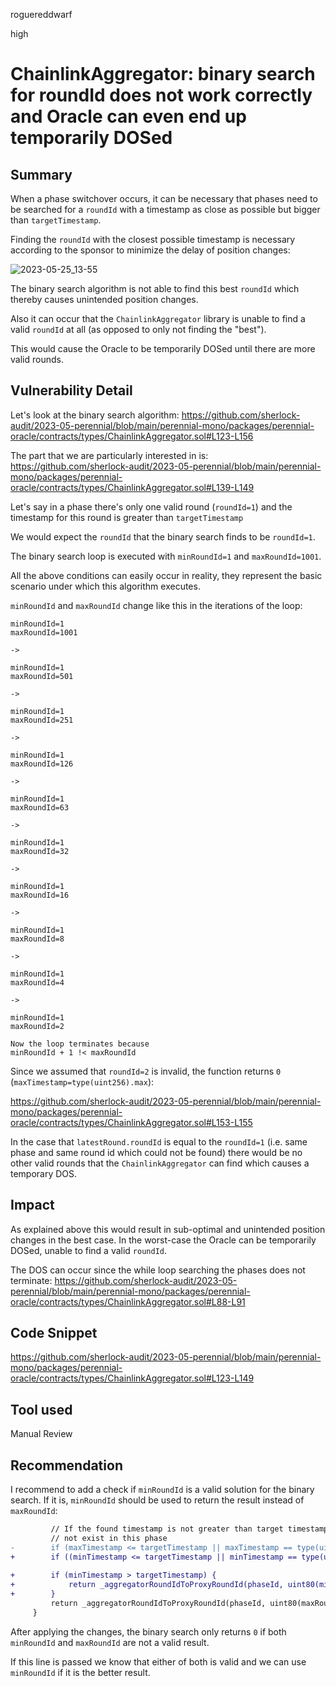roguereddwarf

high

# ChainlinkAggregator: binary search for roundId does not work correctly and Oracle can even end up temporarily DOSed

## Summary
When a phase switchover occurs, it can be necessary that phases need to be searched for a `roundId` with a timestamp as close as possible but bigger than `targetTimestamp`.

Finding the `roundId` with the closest possible timestamp is necessary according to the sponsor to minimize the delay of position changes:

![2023-05-25_13-55](https://github.com/roguereddwarf/images/assets/118631472/0eb0a93b-1a5e-41b2-91c4-884a51aed432)

The binary search algorithm is not able to find this best `roundId` which thereby causes unintended position changes.

Also it can occur that the `ChainlinkAggregator` library is unable to find a valid `roundId` at all (as opposed to only not finding the "best").

This would cause the Oracle to be temporarily DOSed until there are more valid rounds.

## Vulnerability Detail
Let's look at the binary search algorithm:
https://github.com/sherlock-audit/2023-05-perennial/blob/main/perennial-mono/packages/perennial-oracle/contracts/types/ChainlinkAggregator.sol#L123-L156

The part that we are particularly interested in is:
https://github.com/sherlock-audit/2023-05-perennial/blob/main/perennial-mono/packages/perennial-oracle/contracts/types/ChainlinkAggregator.sol#L139-L149

Let's say in a phase there's only one valid round (`roundId=1`) and the timestamp for this round is greater than `targetTimestamp`

We would expect the `roundId` that the binary search finds to be `roundId=1`.

The binary search loop is executed with `minRoundId=1` and `maxRoundId=1001`.

All the above conditions can easily occur in reality, they represent the basic scenario under which this algorithm executes.

`minRoundId` and `maxRoundId` change like this in the iterations of the loop:

```text
minRoundId=1
maxRoundId=1001

-> 

minRoundId=1
maxRoundId=501

-> 

minRoundId=1
maxRoundId=251

-> 

minRoundId=1
maxRoundId=126

-> 

minRoundId=1
maxRoundId=63

-> 

minRoundId=1
maxRoundId=32

-> 

minRoundId=1
maxRoundId=16

-> 

minRoundId=1
maxRoundId=8

-> 

minRoundId=1
maxRoundId=4

-> 

minRoundId=1
maxRoundId=2

Now the loop terminates because
minRoundId + 1 !< maxRoundId

```

Since we assumed that `roundId=2` is invalid, the function returns `0` (`maxTimestamp=type(uint256).max`):

https://github.com/sherlock-audit/2023-05-perennial/blob/main/perennial-mono/packages/perennial-oracle/contracts/types/ChainlinkAggregator.sol#L153-L155

In the case that `latestRound.roundId` is equal to the `roundId=1`  (i.e. same phase and same round id which could not be found) there would be no other valid rounds that the `ChainlinkAggregator` can find which causes a temporary DOS.

## Impact
As explained above this would result in sub-optimal and unintended position changes in the best case.
In the worst-case the Oracle can be temporarily DOSed, unable to find a valid `roundId`.

The DOS can occur since the while loop searching the phases does not terminate:
https://github.com/sherlock-audit/2023-05-perennial/blob/main/perennial-mono/packages/perennial-oracle/contracts/types/ChainlinkAggregator.sol#L88-L91

## Code Snippet
https://github.com/sherlock-audit/2023-05-perennial/blob/main/perennial-mono/packages/perennial-oracle/contracts/types/ChainlinkAggregator.sol#L123-L149

## Tool used
Manual Review

## Recommendation
I recommend to add a check if `minRoundId` is a valid solution for the binary search.
If it is, `minRoundId` should be used to return the result instead of `maxRoundId`:

```diff
         // If the found timestamp is not greater than target timestamp or no max was found, then the desired round does
         // not exist in this phase
-        if (maxTimestamp <= targetTimestamp || maxTimestamp == type(uint256).max) return 0;
+        if ((minTimestamp <= targetTimestamp || minTimestamp == type(uint256).max) && (maxTimestamp <= targetTimestamp || maxTimestamp == type(uint256).max)) return 0;
 
+        if (minTimestamp > targetTimestamp) {
+            return _aggregatorRoundIdToProxyRoundId(phaseId, uint80(minRoundId));
+        }
         return _aggregatorRoundIdToProxyRoundId(phaseId, uint80(maxRoundId));
     }
```

After applying the changes, the binary search only returns `0` if both `minRoundId` and `maxRoundId` are not a valid result.

If this line is passed we know that either of both is valid and we can use `minRoundId` if it is the better result.
